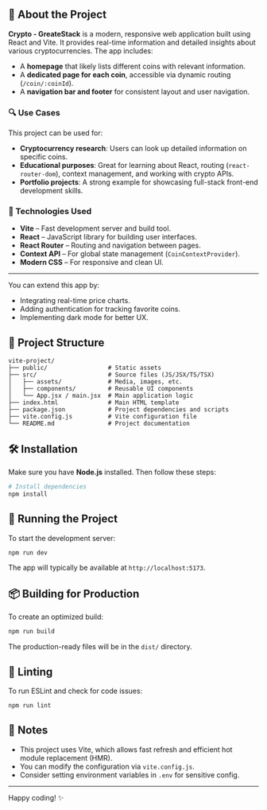 ## 📖 About the Project

**Crypto - GreateStack** is a modern, responsive web application built using React and Vite. It provides real-time information and detailed insights about various cryptocurrencies. The app includes:

- A **homepage** that likely lists different coins with relevant information.
- A **dedicated page for each coin**, accessible via dynamic routing (`/coin/:coinId`).
- A **navigation bar and footer** for consistent layout and user navigation.

### 🔍 Use Cases

This project can be used for:

- **Cryptocurrency research**: Users can look up detailed information on specific coins.
- **Educational purposes**: Great for learning about React, routing (`react-router-dom`), context management, and working with crypto APIs.
- **Portfolio projects**: A strong example for showcasing full-stack front-end development skills.

### 🧰 Technologies Used

- **Vite** – Fast development server and build tool.
- **React** – JavaScript library for building user interfaces.
- **React Router** – Routing and navigation between pages.
- **Context API** – For global state management (`CoinContextProvider`).
- **Modern CSS** – For responsive and clean UI.

---

You can extend this app by:
- Integrating real-time price charts.
- Adding authentication for tracking favorite coins.
- Implementing dark mode for better UX.


## 📁 Project Structure

```
vite-project/
├── public/                 # Static assets
├── src/                    # Source files (JS/JSX/TS/TSX)
│   ├── assets/             # Media, images, etc.
│   ├── components/         # Reusable UI components
│   └── App.jsx / main.jsx  # Main application logic
├── index.html              # Main HTML template
├── package.json            # Project dependencies and scripts
├── vite.config.js          # Vite configuration file
└── README.md               # Project documentation
```

## 🛠️ Installation

Make sure you have **Node.js** installed. Then follow these steps:

```bash
# Install dependencies
npm install
```

## 🚀 Running the Project

To start the development server:

```bash
npm run dev
```

The app will typically be available at `http://localhost:5173`.

## 📦 Building for Production

To create an optimized build:

```bash
npm run build
```

The production-ready files will be in the `dist/` directory.

## 🧪 Linting

To run ESLint and check for code issues:

```bash
npm run lint
```

## 🧾 Notes

- This project uses Vite, which allows fast refresh and efficient hot module replacement (HMR).
- You can modify the configuration via `vite.config.js`.
- Consider setting environment variables in `.env` for sensitive config.

---

Happy coding! ✨
